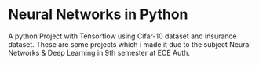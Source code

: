 # Neural Networks in Python
A python Project with Tensorflow using Cifar-10 dataset and insurance dataset. 
These are some projects which i made it due to the subject Neural Networks & Deep Learning in 9th semester at ECE Auth.
